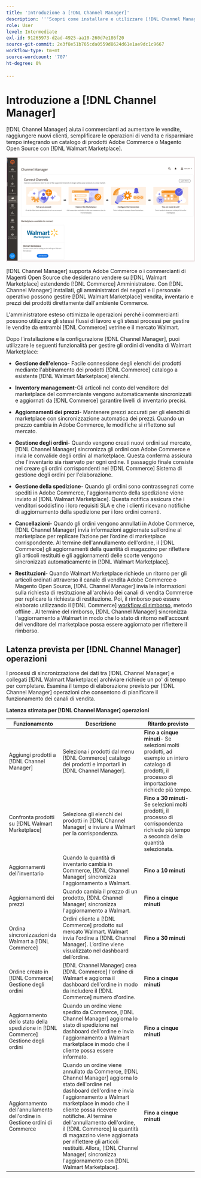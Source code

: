 ```yaml
---
title: 'Introduzione a [!DNL Channel Manager]'
description: '''Scopri come installare e utilizzare [!DNL Channel Manager] per integrare Adobe Commerce e i negozi di Magento Open Source con Walmart Marketplace e creare un canale di vendita per gestire gli elenchi di mercati, i prezzi, le scorte e le vendite direttamente dal tuo amministratore Commerce."'
role: User
level: Intermediate
exl-id: 91265973-d2ad-4925-aa10-260d7e186f20
source-git-commit: 2e3f8e51b765cda0559d8624d61e1ae9dc1c9667
workflow-type: tm+mt
source-wordcount: '707'
ht-degree: 0%

---
```



# Introduzione a [!DNL Channel Manager]

[!DNL Channel Manager] aiuta i commercianti ad aumentare le vendite, raggiungere nuovi clienti, semplificare le operazioni di vendita e risparmiare tempo integrando un catalogo di prodotti Adobe Commerce o Magento Open Source con [!DNL Walmart Marketplace].

![[!DNL Channel Manager] vista amministratore dell&#39;estensione](assets/channel-manager-home.png)

[!DNL Channel Manager] supporta Adobe Commerce o i commercianti di Magenti Open Source che desiderano vendere su [!DNL Walmart Marketplace] estendendo [!DNL Commerce] Amministratore. Con [!DNL Channel Manager] installati, gli amministratori dei negozi e il personale operativo possono gestire [!DNL Walmart Marketplace] vendita, inventario e prezzi dei prodotti direttamente dall&#39;ambiente Commerce.

L&#39;amministratore esteso ottimizza le operazioni perché i commercianti possono utilizzare gli stessi flussi di lavoro e gli stessi processi per gestire le vendite da entrambi [!DNL Commerce] vetrine e il mercato Walmart.

Dopo l’installazione e la configurazione [!DNL Channel Manager], puoi utilizzare le seguenti funzionalità per gestire gli ordini di vendita di Walmart Marketplace:

* **Gestione dell&#39;elenco**- Facile connessione degli elenchi dei prodotti mediante l&#39;abbinamento dei prodotti [!DNL Commerce] catalogo a esistente [!DNL Walmart Marketplace] elenchi.

* **Inventory management**-Gli articoli nel conto del venditore del marketplace del commerciante vengono automaticamente sincronizzati e aggiornati da [!DNL Commerce] garantire livelli di inventario precisi.

* **Aggiornamenti dei prezzi**- Mantenere prezzi accurati per gli elenchi di marketplace con sincronizzazione automatica dei prezzi. Quando un prezzo cambia in Adobe Commerce, le modifiche si riflettono sul mercato.

* **Gestione degli ordini**- Quando vengono creati nuovi ordini sul mercato, [!DNL Channel Manager] sincronizza gli ordini con Adobe Commerce e invia le convalide degli ordini al marketplace. Questa conferma assicura che l&#39;inventario sia riservato per ogni ordine. Il passaggio finale consiste nel creare gli ordini corrispondenti nel [!DNL Commerce] Sistema di gestione degli ordini per l&#39;elaborazione.

* **Gestione della spedizione**- Quando gli ordini sono contrassegnati come spediti in Adobe Commerce, l&#39;aggiornamento della spedizione viene inviato al [!DNL Walmart Marketplace]. Questa notifica assicura che i venditori soddisfino i loro requisiti SLA e che i clienti ricevano notifiche di aggiornamento della spedizione per i loro ordini correnti.

* **Cancellazioni**- Quando gli ordini vengono annullati in Adobe Commerce, [!DNL Channel Manager] invia informazioni aggiornate sull’ordine al marketplace per replicare l’azione per l’ordine di marketplace corrispondente. Al termine dell&#39;annullamento dell&#39;ordine, il [!DNL Commerce] gli aggiornamenti della quantità di magazzino per riflettere gli articoli restituiti e gli aggiornamenti delle scorte vengono sincronizzati automaticamente in [!DNL Walmart Marketplace].

* **Restituzioni**- Quando Walmart Marketplace richiede un ritorno per gli articoli ordinati attraverso il canale di vendita Adobe Commerce o Magento Open Source, [!DNL Channel Manager] invia le informazioni sulla richiesta di restituzione all&#39;archivio dei canali di vendita Commerce per replicare la richiesta di restituzione. Poi, il rimborso può essere elaborato utilizzando il [!DNL Commerce] [workflow di rimborso](https://docs.magento.com/user-guide/sales/credit-memos.html#refund-workflow), metodo offline . Al termine del rimborso, [!DNL Channel Manager] sincronizza l&#39;aggiornamento a Walmart in modo che lo stato di ritorno nell&#39;account del venditore del marketplace possa essere aggiornato per riflettere il rimborso.

## Latenza prevista per [!DNL Channel Manager] operazioni

I processi di sincronizzazione dei dati tra [!DNL Channel Manager] e collegati [!DNL Walmart Marketplace] archiviare richiede un po&#39; di tempo per completare. Esamina il tempo di elaborazione previsto per [!DNL Channel Manager] operazioni che consentono di pianificare il funzionamento dei canali di vendita.

**Latenza stimata per [!DNL Channel Manager] operazioni**

| **Funzionamento** | **Descrizione** | **Ritardo previsto** |
|------------------------------------------------------------|--------------------------------------------------------------------------------------------------------------------------------------------------------------------------------------------------------------------------------------------------------------------------------------------------------------------------------------------------------------------------------------------------|------------------------------------------------------------------------------------------------------------------------------|
| Aggiungi prodotti a [!DNL Channel Manager] | Seleziona i prodotti dal menu [!DNL Commerce] catalogo dei prodotti e importarli in [!DNL Channel Manager]. | **Fino a cinque minuti**- Se selezioni molti prodotti, ad esempio un intero catalogo di prodotti, il processo di importazione richiede più tempo. |
| Confronta prodotti su [!DNL Walmart Marketplace] | Seleziona gli elenchi dei prodotti in [!DNL Channel Manager] e inviare a Walmart per la corrispondenza. | **Fino a 30 minuti**- Se selezioni molti prodotti, il processo di corrispondenza richiede più tempo a seconda della quantità selezionata. |
| Aggiornamenti dell&#39;inventario | Quando la quantità di inventario cambia in Commerce, [!DNL Channel Manager] sincronizza l&#39;aggiornamento a Walmart. | **Fino a 10 minuti** |
| Aggiornamenti dei prezzi | Quando cambia il prezzo di un prodotto, [!DNL Channel Manager] sincronizza l&#39;aggiornamento a Walmart. | **Fino a cinque minuti** |
| Ordina sincronizzazioni da Walmart a [!DNL Commerce] | Ordini cliente a [!DNL Commerce] prodotto sul mercato Walmart. Walmart invia l&#39;ordine a [!DNL Channel Manager]. L’ordine viene visualizzato nel dashboard dell’ordine. | **Fino a 30 minuti** |
| Ordine creato in [!DNL Commerce] Gestione degli ordini | [!DNL Channel Manager] crea [!DNL Commerce] l&#39;ordine di Walmart e aggiorna il dashboard dell&#39;ordine in modo da includere il [!DNL Commerce] numero d&#39;ordine. | **Fino a cinque minuti** |
| Aggiornamento dello stato della spedizione in [!DNL Commerce] Gestione degli ordini | Quando un ordine viene spedito da Commerce, [!DNL Channel Manager] aggiorna lo stato di spedizione nel dashboard dell&#39;ordine e invia l&#39;aggiornamento a Walmart marketplace in modo che il cliente possa essere informato. | **Fino a cinque minuti** |
| Aggiornamento dell&#39;annullamento dell&#39;ordine in Gestione ordini di Commerce | Quando un ordine viene annullato da Commerce, [!DNL Channel Manager] aggiorna lo stato dell&#39;ordine nel dashboard dell&#39;ordine e invia l&#39;aggiornamento a Walmart marketplace in modo che il cliente possa ricevere notifiche. Al termine dell&#39;annullamento dell&#39;ordine, il [!DNL Commerce] la quantità di magazzino viene aggiornata per riflettere gli articoli restituiti. Allora, [!DNL Channel Manager] sincronizza l&#39;aggiornamento con [!DNL Walmart Marketplace]. | **Fino a cinque minuti** |


